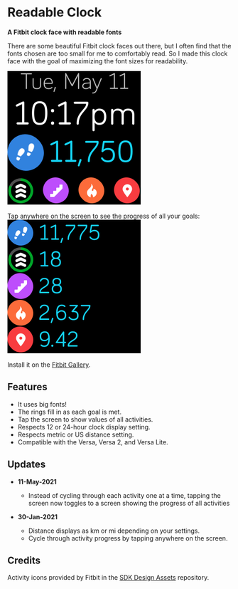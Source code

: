 # Readable Clock

**A Fitbit clock face with readable fonts**

There are some beautiful Fitbit clock faces out there, but I often find that the fonts chosen are too small for me to comfortably read. So I made this clock face with the goal of maximizing the font sizes for readability.

![Screenshot of clock face](Readable-Clock-screenshot.png)

Tap anywhere on the screen to see the progress of all your goals:  
![Screenshot of secondary clock face](Readable-Clock-screenshot2.png)

Install it on the [Fitbit Gallery](https://gallery.fitbit.com/details/72882fa2-6aba-4a59-aee7-993dcb7e616d).

## Features

* It uses big fonts!
* The rings fill in as each goal is met.
* Tap the screen to show values of all activities.
* Respects 12 or 24-hour clock display setting.
* Respects metric or US distance setting.
* Compatible with the Versa, Versa 2, and Versa Lite.

## Updates

- **11-May-2021**
    - Instead of cycling through each activity one at a time, tapping the screen now toggles to a screen showing the progress of all activities

- **30-Jan-2021**
    - Distance displays as km or mi depending on your settings.
    - Cycle through activity progress by tapping anywhere on the screen.

## Credits

Activity icons provided by Fitbit in the [SDK Design Assets](https://github.com/Fitbit/sdk-design-assets) repository.

